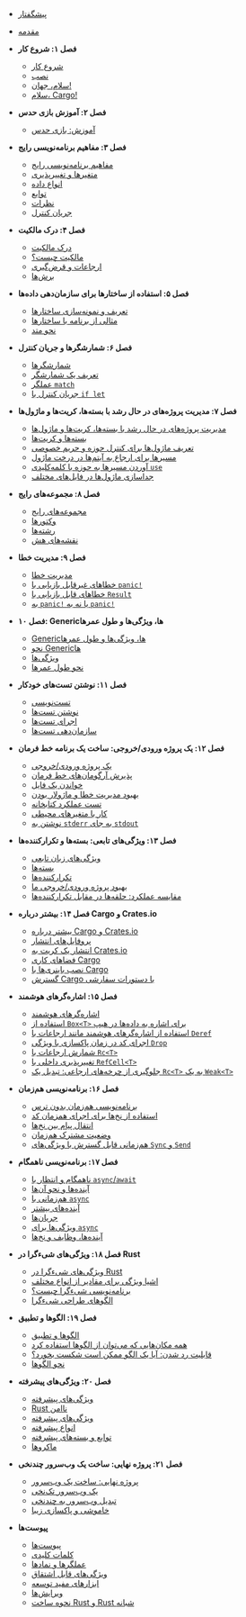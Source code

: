 - [پیشگفتار](./e1.foreword.md)
- [مقدمه](./e2.introduation.md)

- **فصل ۱: شروع کار**
    - [شروع کار](./010.getting-starrted.md)
    - [نصب](./011.installation.md)
    - [سلام، جهان!](./012.hello-world.md)
    - [سلام، Cargo!](./013.hello-cargo.md)

- **فصل ۲: آموزش بازی حدس**
    - [آموزش: بازی حدس](./020.guessing-game-tutorial.md)

- **فصل ۳: مفاهیم برنامه‌نویسی رایج**
    - [مفاهیم برنامه‌نویسی رایج](./030.common-programming-concepts.md)
    - [متغیرها و تغییرپذیری](./031.variables-and-mutability.md)
    - [انواع داده](./032.data-types.md)
    - [توابع](./33.functions.md)
    - [نظرات](./034.comments.md)
    - [جریان کنترل](./035.control-flow.md)

- **فصل ۴: درک مالکیت**
    - [درک مالکیت](./040.understanding-ownership.md)
    - [مالکیت چیست؟](./041.what-is-ownership.md)
    - [ارجاعات و قرض‌گیری](./042.references-and-borrowing.md)
    - [برش‌ها](./043.slices.md)

- **فصل ۵: استفاده از ساختارها برای سازمان‌دهی داده‌ها**
    - [تعریف و نمونه‌سازی ساختارها](./051.efining-structs.md)
    - [مثالی از برنامه با ساختارها](./052.example-structs.md)
    - [نحو متد](./053.method-syntax.md)

- **فصل ۶: شمارشگرها و جریان کنترل**
    - [شمارشگرها](./060.enums.md)
    - [تعریف یک شمارشگر](./061.defining-an-enum.md)
    - [عملگر `match`](./062.match.md)
    - [جریان کنترل با `if let`](./063.if-let.md)

- **فصل ۷: مدیریت پروژه‌های در حال رشد با بسته‌ها، کریت‌ها و ماژول‌ها**
    - [مدیریت پروژه‌های در حال رشد با بسته‌ها، کریت‌ها و ماژول‌ها](./070.managing-growing-projects-with-packages-crates-and-modules.md)
    - [بسته‌ها و کریت‌ها](./071.packages-and-crates.md)
    - [تعریف ماژول‌ها برای کنترل حوزه و حریم خصوصی](./072.defining-modules-to-control-scope-and-privacy.md)
    - [مسیرها برای ارجاع به آیتم‌ها در درخت ماژول](./073.paths-for-referring-to-an-item-in-the-module-tree.md)
    - [آوردن مسیرها به حوزه با کلمه‌کلیدی `use`](./074.bringing-paths-into-scope-with-the-use-keyword.md)
    - [جداسازی ماژول‌ها در فایل‌های مختلف](./075.separating-modules-into-different-files.md)

- **فصل ۸: مجموعه‌های رایج**
    - [مجموعه‌های رایج](./080.common-collections.md)
    - [وکتورها](./081.vectors.md)
    - [رشته‌ها](./082.strings.md)
    - [نقشه‌های هش](./083.hash-maps.md)

- **فصل ۹: مدیریت خطا**
    - [مدیریت خطا](./090.error-handling.md)
    - [خطاهای غیرقابل بازیابی با `panic!`](./091.unrecoverable-errors-with-panic.md)
    - [خطاهای قابل بازیابی با `Result`](./092.recoverable-errors-with-result.md)
    - [به `panic!` یا نه به `panic!`](./093.painc-or-not-panic.md)

- **فصل ۱۰: Generic‌ها، ویژگی‌‌ها و طول عمرها**
    - [Generic‌ها، ویژگی‌‌ها و طول عمرها](./100.generics.md)
    - [نحو Generic‌ها](./101.syntax.md)
    - [ویژگی‌‌ها](./102.traits.md)
    - [نحو طول عمرها](./103.lifetime-syntax.md)

- **فصل ۱۱: نوشتن تست‌های خودکار**
    - [تست‌نویسی](./110.testing.md)
    - [نوشتن تست‌ها](./111.writing-tests.md)
    - [اجرای تست‌ها](./112.running-tests.md)
    - [سازمان‌دهی تست‌ها](./113.test-organization.md)

- **فصل ۱۲: یک پروژه ورودی/خروجی: ساخت یک برنامه خط فرمان**
    - [یک پروژه ورودی/خروجی](./120.an-io-project.md)
    - [پذیرش آرگومان‌های خط فرمان](./121.accepting-command-line-arguments.md)
    - [خواندن یک فایل](./122.reading-a-file.md)
    - [بهبود مدیریت خطا و ماژولار بودن](./123.improving-error-handling-and-modularity.md)
    - [تست عملکرد کتابخانه](./124.testing-the-librarys-functionality.md)
    - [کار با متغیرهای محیطی](./125.working-with-environment-variables.md)
    - [نوشتن به `stderr` به جای `stdout`](./126.writing-to-stderr-instead-of-stdout.md)

- **فصل ۱۳: ویژگی‌های تابعی: بسته‌ها و تکرارکننده‌ها**
    - [ویژگی‌های زبان تابعی](./130.functional-features.md)
    - [بسته‌ها](./131.closures.md)
    - [تکرارکننده‌ها](./132.iterators.md)
    - [بهبود پروژه ورودی/خروجی ما](./133.improving-our-io-project.md)
    - [مقایسه عملکرد: حلقه‌ها در مقابل تکرارکننده‌ها](./134.performance.md)

- **فصل ۱۴: بیشتر درباره Cargo و Crates.io**
    - [بیشتر درباره Cargo و Crates.io](./140.more-about-cargo.md)
    - [پروفایل‌های انتشار](./141.release-profiles.md)
    - [انتشار یک کریت به Crates.io](./142.publishing-to-crates-io.md)
    - [فضاهای کاری Cargo](./143.cargo-workspaces.md)
    - [نصب باینری‌ها با Cargo](./144.installing-binaries.md)
    - [گسترش Cargo با دستورات سفارشی](./145.extending-cargo.md)

- **فصل ۱۵: اشاره‌گرهای هوشمند**
    - [اشاره‌گرهای هوشمند](./150.smart-pointers.md)
    - [استفاده از `Box<T>` برای اشاره به داده‌ها در هیپ](./151.box.md)
    - [استفاده از اشاره‌گرهای هوشمند مانند ارجاعات با `Deref`](./152.deref.md)
    - [اجرای کد در زمان پاکسازی با ویژگی‌ `Drop`](./153.drop.md)
    - [شمارش ارجاعات با `Rc<T>`](./154.rc.md)
    - [تغییرپذیری داخلی با `RefCell<T>`](./155.interior-mutability.md)
    - [جلوگیری از چرخه‌های ارجاعی: تبدیل یک `Rc<T>` به یک `Weak<T>`](./156.reference-cycles.md)

- **فصل ۱۶: برنامه‌نویسی هم‌زمان**
    - [برنامه‌نویسی هم‌زمان بدون ترس](./160.concurrency.md)
    - [استفاده از نخ‌ها برای اجرای همزمان کد](./161.threads.md)
    - [انتقال پیام بین نخ‌ها](./162.message-passing.md)
    - [وضعیت مشترک هم‌زمان](./163.shared-state.md)
    - [هم‌زمانی قابل گسترش با ویژگی‌‌های `Sync` و `Send`](./164.extensible-concurrency-sync-and-send.md)

- **فصل ۱۷: برنامه‌نویسی ناهمگام**
    - [ناهمگام و انتظار با `async`/`await`](./170.async-await.md)
    - [آینده‌ها و نحو آن‌ها](./171.futures-and-syntax.md)
    - [هم‌زمانی با `async`](./172.concurrency-with-async.md)
    - [آینده‌های بیشتر](./173.more-futures.md)
    - [جریان‌ها](./174.streams.md)
    - [ویژگی‌‌ها برای `async`](./175.traits-for-async.md)
    - [آینده‌ها، وظایف و نخ‌ها](./176.futures-tasks-threads.md)

- **فصل ۱۸: ویژگی‌های شیءگرا در Rust**
    - [ویژگی‌های شیءگرا در Rust](./180.oop.md)
    - [اشیا ویژگی‌ برای مقادیر از انواع مختلف](./181.trait-objects.md)
    - [برنامه‌نویسی شیءگرا چیست؟](./181.what-is-oo.md)
    - [الگوهای طراحی شیءگرا](./183.oo-design-patterns.md)

- **فصل ۱۹: الگوها و تطبیق**
    - [الگوها و تطبیق](./190.patterns.md)
    - [همه مکان‌هایی که می‌توان از الگوها استفاده کرد](./191.all-the-places-for-patterns.md)
    - [قابلیت رد شدن: آیا یک الگو ممکن است شکست بخورد؟](./192.refutability.md)
    - [نحو الگوها](./193.pattern-syntax.md)

- **فصل ۲۰: ویژگی‌های پیشرفته**
    - [ویژگی‌های پیشرفته](./200.advanced-features.md)
    - [Rust ناامن](./201.unsafe-rust.md)
    - [ویژگی‌‌های پیشرفته](./202.advanced-traits.md)
    - [انواع پیشرفته](./203.advanced-types.md)
    - [توابع و بسته‌های پیشرفته](./204.advanced-functions-and-closures.md)
    - [ماکروها](./205.macros.md)

- **فصل ۲۱: پروژه نهایی: ساخت یک وب‌سرور چندنخی**
    - [پروژه نهایی: ساخت یک وب‌سرور](./210.final-project-a-web-server.md)
    - [یک وب‌سرور تک‌نخی](./211.single-threaded.md)
    - [تبدیل وب‌سرور به چندنخی](./212.multithreaded.md)
    - [خاموشی و پاکسازی زیبا](./213.graceful-shutdown-and-cleanup.md)

- **پیوست‌ها**
    - [پیوست‌ها](./220.appendix.md)
    - [کلمات کلیدی](./221.keywords.md)
    - [عملگرها و نمادها](./222.operators.md)
    - [ویژگی‌‌های قابل اشتقاق](./223.derivable-traits.md)
    - [ابزارهای مفید توسعه](./224.useful-development-tools.md)
    - [ویرایش‌ها](./225.editions.md)
    - [نحوه ساخت Rust و Rust شبانه](./226.appendix-07-nightly-rust.md)